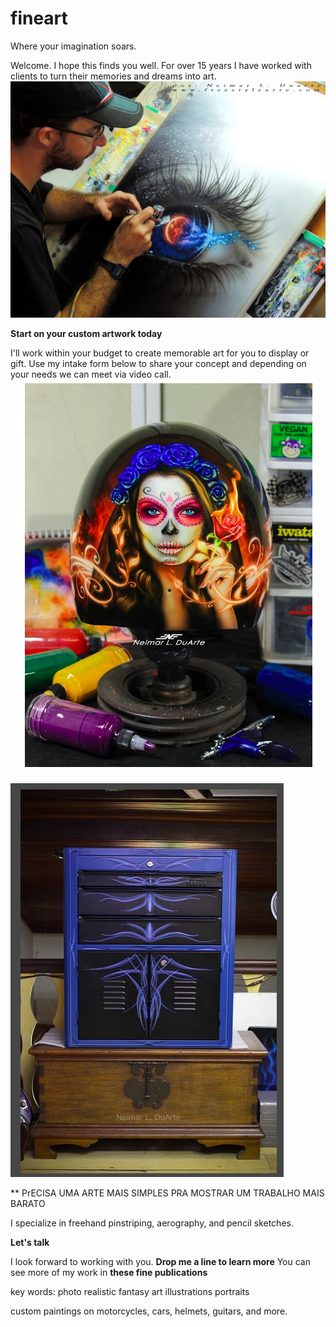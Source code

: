 # fineart
Where your imagination soars.

Welcome. I hope this finds you well. For over 15 years I have worked with clients to turn their memories and dreams into art.
![artist in action painting fantasy art](cover.jpg "working on a dream piece in my studio")

**Start on your custom artwork today**

I'll work within your budget to create memorable art for you to display or gift. Use my intake form below to share your concept and depending on your needs we can meet via video call.
![helmet](helmet.png)

![cabinet](pinstripe-cabinet.png)

** PrECISA UMA ARTE MAIS SIMPLES PRA MOSTRAR UM TRABALHO MAIS BARATO

I specialize in freehand pinstriping, aerography, and pencil sketches. 

**Let's talk**

I look forward to working with you. **Drop me a line to learn more**
You can see more of my work in **these fine publications**

key words:
photo realistic
fantasy art
illustrations
portraits


custom paintings on motorcycles, cars, helmets, guitars, and more.
